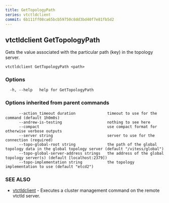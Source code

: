 ```yaml
---
title: GetTopologyPath
series: vtctldclient
commit: 6b111ff08ca65bcb59750c8dd3bd40f7e81fb5d2
---
```

## vtctldclient GetTopologyPath

Gets the value associated with the particular path (key) in the topology server.

```
vtctldclient GetTopologyPath <path>
```

### Options

```
  -h, --help   help for GetTopologyPath
```

### Options inherited from parent commands

```
      --action_timeout duration              timeout to use for the command (default 1h0m0s)
      --andrew-is-testing                    nothing to see here
      --compact                              use compact format for otherwise verbose outputs
      --server string                        server to use for the connection (required)
      --topo-global-root string              the path of the global topology data in the global topology server (default "/vitess/global")
      --topo-global-server-address strings   the address of the global topology server(s) (default [localhost:2379])
      --topo-implementation string           the topology implementation to use (default "etcd2")
```

### SEE ALSO

* [vtctldclient](../)	 - Executes a cluster management command on the remote vtctld server.

